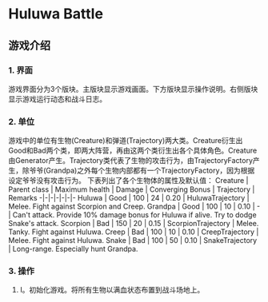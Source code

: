 # Huluwa Battle
## 游戏介绍
### 1. 界面
游戏界面分为3个版块。主版块显示游戏画面。下方版块显示操作说明。右侧版块显示游戏运行动态和战斗日志。
### 2. 单位
游戏中的单位有生物(Creature)和弹道(Trajectory)两大类。Creature衍生出Good和Bad两个类，即两大阵营，再由这两个类衍生出各个具体角色。Creature由Generator产生。Trajectory类代表了生物的攻击行为，由TrajectoryFactory产生，除爷爷(Grandpa)之外每个生物内部都有一个TrajectoryFactory，因为根据设定爷爷没有攻击行为。
下表列出了各个生物体的属性及默认值：
Creature | Parent class | Maximum health | Damage | Converging Bonus | Trajectory | Remarks
-|-|-|-|-|-|-
Huluwa | Good | 100 | 24 | 0.20 | HuluwaTrajectory | Melee. Fight against Scorpion and Creep.
Grandpa | Good | 100 | 10 | 0.10 | - | Can't attack. Provide 10% damage bonus for Huluwa if alive. Try to dodge Snake's attack.
Scorpion | Bad | 150 | 20 | 0.15 | ScorpionTrajectory | Melee. Tanky. Fight against Huluwa.
Creep | Bad | 100 | 10 | 0.10 | CreepTrajectory | Melee. Fight against Huluwa.
Snake | Bad | 100 | 50 | 0.10 | SnakeTrajectory | Long-range. Especially hunt Grandpa.

### 3. 操作  
1) I。初始化游戏。将所有生物以满血状态布置到战斗场地上。
